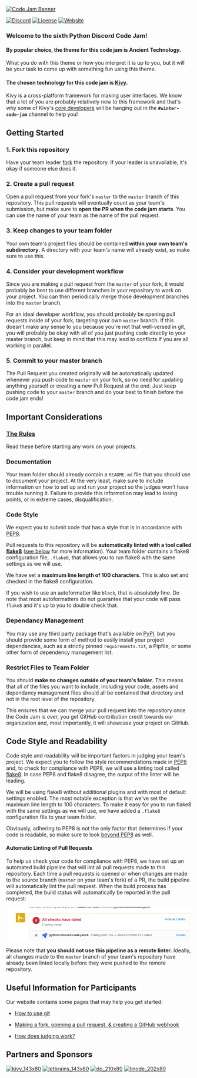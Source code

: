 [![Code Jam Banner](https://raw.githubusercontent.com/python-discord/code-jam-6/master/ancient%20tech.png?token=AAQAKVPQ55SEFWYYLYO5YV26ETLTC)](#)

[![Discord](https://img.shields.io/static/v1?label=Python%20Discord&logo=discord&message=%3E30k%20members&color=%237289DA&logoColor=white)](https://discord.gg/2B963hn)
[![License](https://img.shields.io/github/license/python-discord/bot)](LICENSE)
[![Website](https://img.shields.io/badge/website-visit-brightgreen)](https://pythondiscord.com)

### Welcome to the sixth Python Discord Code Jam!

#### By popular choice, the theme for this code jam is **Ancient Technology**.

What you do with this theme or how you interpret it is up to you, but it will be your task to come up with something fun using this theme.

#### The chosen technology for this code jam is [Kivy](https://kivy.org/).

Kivy is a cross-platform framework for making user interfaces. We know that a lot of you are probably relatively new to this framework and that's why some of Kivy's [core developers](https://kivy.org/#aboutus) will be hanging out in the **`#winter-code-jam`** channel to help you!

## Getting Started

### 1. Fork this repository
Have your team leader [fork](https://github.com/python-discord/code-jam-6/fork) the repository. If your leader is unavailable, it's okay if someone else does it.

### 2. Create a pull request
Open a pull request from your fork's `master` to the `master` branch of this repository. This pull requests will eventually count as your team's submission, but make sure to **open the PR when the code jam starts**. You can use the name of your team as the name of the pull request.

### 3. Keep changes to your team folder
Your own team's project files should be contained **within your own team's subdirectory**. A directory with your team's name will already exist, so make sure to use this.

### 4. Consider your development workflow
Since you are making a pull request from the `master` of your fork, it would probably be best to use different branches in your repository to work on your project. You can then periodically merge those development branches into the `master` branch.

For an ideal developer workflow, you should probably be opening pull requests inside of your fork, targeting your own `master` branch. If this doesn't make any sense to you because you're not that well-versed in git, you will probably be okay with all of you just pushing code directly to your master branch, but keep in mind that this may lead to conflicts if you are all working in parallel.

### 5. Commit to your master branch
The Pull Request you created originally will be automatically updated whenever you push code to `master` on your fork, so no need for updating anything yourself or creating a new Pull Request at the end. Just keep pushing code to your `master` branch and do your best to finish before the code jam ends!

## Important Considerations

### [The Rules](https://pythondiscord.com/pages/code-jams/code-jam-6/rules/)
Read these before starting any work on your projects.

### Documentation
Your team folder should already contain a `README.md` file that you should use to document your project. At the very least, make sure to include information on how to set up and run your project so the judges won't have trouble running it. Failure to provide this information may lead to losing points, or in extreme cases, disqualification.

### Code Style

We expect you to submit code that has a style that is in accordance with [PEP8](https://www.python.org/dev/peps/pep-0008/).

Pull requests to this repository will be **automatically linted with a tool called [flake8](http://flake8.pycqa.org/en/stable/)** ([see below](#automatic-linting-of-pull-requests) for more information). Your team folder contains a flake8 configuration file, `.flake8`, that allows you to run flake8 with the same settings as we will use.

We have set a **maximum line length of 100 characters**. This is also set and checked in the flake8 configuration.

If you wish to use an autoformatter like `black`, that is absolutely fine. Do note that most autoformatters do not guarantee that your code will pass `flake8` and it's up to you to double check that.

### Dependancy Management
You may use any third party package that's available on [PyPI](https://pypi.org/), but you should provide some form of method to easily install your project dependancies, such as a strictly pinned `requirements.txt`, a Pipfile, or some other form of dependency management list.

### Restrict Files to Team Folder
You should **make no changes outside of your team's folder**. This means that all of the files you want to include, including your code, assets and dependancy management files should all be contained that directory and not in the root level of the repository.

This ensures that we can merge your pull request into the repository once the Code Jam is over, you get GitHub contribution credit towards our organization and, most importantly, it will showcase your project on GitHub.

## Code Style and Readability

Code style and readability will be important factors in judging your team's project. We expect you to follow the style recommendations made in [PEP8](https://www.python.org/dev/peps/pep-0008/) and, to check for compliance with PEP8, we will use a linting tool called [flake8](http://flake8.pycqa.org/en/stable/). In case PEP8 and flake8 disagree, the output of the linter will be leading.

We will be using flake8 without additional plugins and with most of default settings enabled. The most notable exception is that we've set the maximum line length to 100 characters. To make it easy for you to run flake8 with the same settings as we will use, we have added a `.flake8` configuration file to your team folder.

Obviously, adhering to PEP8 is not the only factor that determines if your code is readable, so make sure to look [beyond PEP8](https://www.youtube.com/watch?v=wf-BqAjZb8M) as well.

#### Automatic Linting of Pull Requests

To help us check your code for compliance with PEP8, we have set up an automated build pipeline that will lint all pull requests made to this repository. Each time a pull requests is opened or when changes are made to the source branch (`master` on your team's fork) of a PR, the build pipeline will automatically lint the pull request. When the build process has completed, the build status will automatically be reported in the pull request:

![Failing build status](https://raw.githubusercontent.com/python-discord/code-jam-6/master/failing_build.png?token=AH7WUVAZRU56A6RY2KPVUOS6EWJUU)

Please note that **you should not use this pipeline as a remote linter**. Ideally, all changes made to the `master` branch of your team's repository have already been linted locally before they were pushed to the remote repository.

## Useful Information for Participants

Our website contains some pages that may help you get started:

- [How to use git](https://pythondiscord.com/pages/code-jams/using-git/)

- [Making a fork, opening a pull request, & creating a GitHub webhook](https://pythondiscord.com/pages/code-jams/pull-request/)

- [How does judging work?](https://pythondiscord.com/pages/code-jams/judging/)

## Partners and Sponsors

[![kivy_143x80](https://user-images.githubusercontent.com/33516116/72271607-173d4980-361f-11ea-8597-4140d98321f5.png)](https://kivy.org/#home) [![jetbrains_143x80](https://user-images.githubusercontent.com/33516116/72271609-173d4980-361f-11ea-8453-c996d33a649b.png)](https://www.jetbrains.com/) [![do_210x80](https://user-images.githubusercontent.com/33516116/72271610-173d4980-361f-11ea-9f3a-0e8de2b8abd1.png)](https://www.digitalocean.com/) [![linode_202x80](https://user-images.githubusercontent.com/33516116/72271608-173d4980-361f-11ea-82bf-e857efca09df.png)](https://www.linode.com/)
